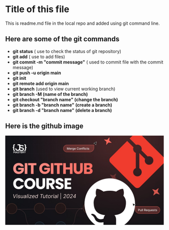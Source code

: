 # Title of this file
This is readme.md file in the local repo and added using git command line.

## Here are some of the git commands
- **git status** ( use to check the status of git repository)
- **git add** ( use to add files)
- **git commit -m "commit message"** ( used to commit file with the commit message)
- **git push -u origin main**
- **git init**
- **git remote add origin main**
- **git branch** (used to view current working branch)
- **git branch -M (name of the branch)**
- **git checkout "branch name" (change the branch)**
- **git branch -b "branch name" (create a branch)**
- **git branch -d "branch name" (delete a branch)**

## Here is the github image
![image](./git.jpg)
